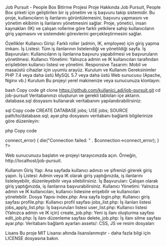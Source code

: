 Job Pursuit - People Box Bitirme Projesi
Proje Hakkında
Job Pursuit, People Box şirketi için geliştirilen bir iş yönetim ve iş başvuru takip sistemidir. Bu proje, kullanıcıların iş ilanlarını görüntülemesini, başvuru yapmasını ve yönetim ekibinin iş ilanlarını yönetmesini sağlar. Proje, yönetici, insan kaynakları (IK) ve çalışan rollerine göre farklı yetkilere sahip kullanıcıların giriş yapmasını ve sistemdeki görevlerini gerçekleştirmesini sağlar.

Özellikler
Kullanıcı Girişi: Farklı roller (admin, IK, employee) için giriş yapma imkanı.
İş Listesi: Tüm iş ilanlarının listelendiği ve yönetildiği sayfa.
İş Başvuruları: Kullanıcıların iş ilanlarına başvuru yapabilmesi ve başvuruların yönetilmesi.
Kullanıcı Yönetimi: Yalnızca admin ve IK kullanıcıları tarafından erişilebilen kullanıcı listesi ve yönetimi.
Responsive Tasarım: Mobil ve masaüstü cihazlar için uyumlu arayüz.
Kurulum ve Kullanım
Gereksinimler
PHP 7.4 veya daha üstü
MySQL 5.7 veya daha üstü
Web sunucusu (Apache, Nginx vb.)
Kurulum
Bu projeyi yerel makinenize veya sunucunuza klonlayın:

bash
Copy code
git clone https://github.com/kullanici_adi/job-pursuit.git
cd job-pursuit
Veritabanınızı oluşturun ve gerekli tabloları içe aktarın. database.sql dosyasını kullanarak veritabanını yapılandırabilirsiniz:

sql
Copy code
CREATE DATABASE jobs;
USE jobs;
SOURCE path/to/database.sql;
ayar.php dosyasını veritabanı bağlantı bilgilerinize göre düzenleyin:

php
Copy code
<?php
$servername = "localhost";
$username = "root";
$password = "";
$dbname = "jobs";

$connection = new mysqli($servername, $username, $password, $dbname);

if ($connection->connect_error) {
    die("Connection failed: " . $connection->connect_error);
}
?>
Web sunucunuzu başlatın ve projeyi tarayıcınızda açın. Örneğin, http://localhost/job-pursuit.

Kullanım
Giriş Yap: Ana sayfada kullanıcı adınızı ve şifrenizi girerek giriş yapın.
İş Listesi: Admin veya IK olarak giriş yaptığınızda, iş ilanlarını listeleyebilir, düzenleyebilir veya silebilirsiniz.
İş Başvuruları: Çalışan olarak giriş yaptığınızda, iş ilanlarına başvurabilirsiniz.
Kullanıcı Yönetimi: Yalnızca admin ve IK kullanıcıları, kullanıcı listesine erişebilir ve kullanıcıları yönetebilir.
Dosya Yapısı
index.php: Ana sayfa
login.php: Kullanıcı giriş sayfası
profile.php: Kullanıcı profil sayfası
jobs_list.php: İş ilanları listesi
jobs_apply_list.php: İş başvuruları listesi
user_list.php: Kullanıcı listesi (Yalnızca admin ve IK için)
create_job.php: Yeni iş ilanı oluşturma sayfası
edit_job.php: İş ilanı düzenleme sayfası
delete_job.php: İş ilanı silme sayfası
ayar.php: Veritabanı bağlantı ayarları
assets/: CSS, JS ve resim dosyaları

Lisans
Bu proje MIT Lisansı altında lisanslanmıştır - daha fazla bilgi için LICENSE dosyasına bakın.
